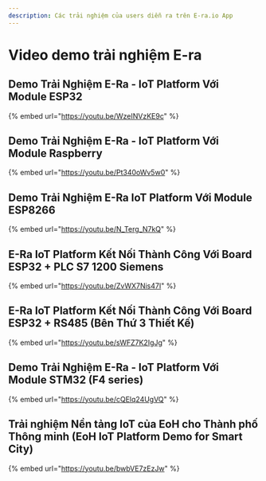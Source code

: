 ```yaml
---
description: Các trải nghiệm của users diễn ra trên E-ra.io App
---
```


# Video demo trải nghiệm E-ra

## Demo Trải Nghiệm E-Ra - IoT Platform Với Module ESP32

{% embed url="https://youtu.be/WzeINVzKE9c" %}

## Demo Trải Nghiệm E-Ra - IoT Platform Với Module Raspberry

{% embed url="https://youtu.be/Pt340oWv5w0" %}

## Demo Trải Nghiệm E-Ra IoT Platform Với Module ESP8266

{% embed url="https://youtu.be/N_Terg_N7kQ" %}

## E-Ra IoT Platform Kết Nối Thành Công Với Board ESP32 + PLC S7 1200 Siemens

{% embed url="https://youtu.be/ZvWX7Nis47I" %}

## E-Ra IoT Platform Kết Nối Thành Công Với Board ESP32 + RS485 (Bên Thứ 3 Thiết Kế)

{% embed url="https://youtu.be/sWFZ7K2IgJg" %}

## Demo Trải Nghiệm E-Ra - IoT Platform Với Module STM32 (F4 series)

{% embed url="https://youtu.be/cQElq24UgVQ" %}

## Trải nghiệm Nền tảng IoT của EoH cho Thành phố Thông minh (EoH IoT Platform Demo for Smart City)

{% embed url="https://youtu.be/bwbVE7zEzJw" %}
